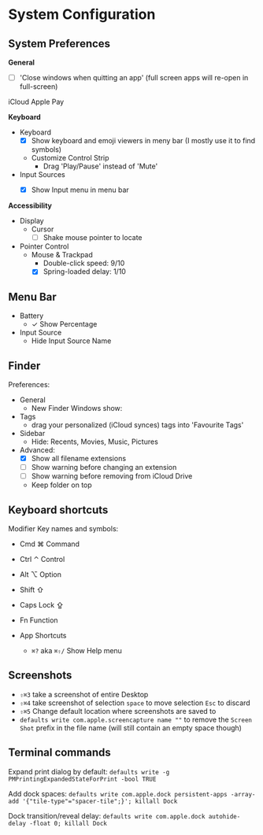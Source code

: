 # System Configuration

## System Preferences

**General**

- [ ] 'Close windows when quitting an app' (full screen apps will re-open in full-screen)

iCloud
Apple Pay

**Keyboard**

- Keyboard
	- [x] Show keyboard and emoji viewers in meny bar (I mostly use it to find symbols)
	- Customize Control Strip
		- Drag 'Play/Pause' instead of 'Mute'
- Input Sources
	- [x] Show Input menu in menu bar


**Accessibility**

- Display
	- Cursor
		- [ ] Shake mouse pointer to locate
- Pointer Control
	- Mouse & Trackpad
		- Double-click speed: 9/10
		- [x] Spring-loaded delay: 1/10	

## Menu Bar

- Battery
	- ✓ Show Percentage
- Input Source
	- Hide Input Source Name

## Finder

Preferences:

- General
	- New Finder Windows show: <Your favourite folder>
- Tags
	- drag your personalized (iCloud synces) tags into 'Favourite Tags'
- Sidebar
	- Hide: Recents, Movies, Music, Pictures
- Advanced:
	- [x] Show all filename extensions
	- [ ] Show warning before changing an extension
	- [ ] Show warning before removing from iCloud Drive
	- Keep folder on top

## Keyboard shortcuts 

Modifier Key names and symbols:

- Cmd ⌘ Command
- Ctrl ⌃ Control
- Alt ⌥ Option
- Shift ⇧
- Caps Lock ⇪
- Fn Function

- App Shortcuts
	- `⌘?` aka `⌘⇧/` Show Help menu

## Screenshots

- `⇧⌘3` take a screenshot of entire Desktop
- `⇧⌘4` take screenshot of selection `space` to move selection `Esc` to discard
- `⇧⌘5` Change default location where screenshots are saved to
- `defaults write com.apple.screencapture name ""` to remove the `Screen Shot` prefix in the file name (will still contain an empty space though)

## Terminal commands

Expand print dialog by default:
`defaults write -g PMPrintingExpandedStateForPrint -bool TRUE`

Add dock spaces:
`defaults write com.apple.dock persistent-apps -array-add '{"tile-type"="spacer-tile";}'; killall Dock`

Dock transition/reveal delay:
`defaults write com.apple.dock autohide-delay -float 0; killall Dock`
